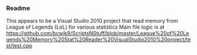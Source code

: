 ### Readme
This appears to be a Visual Studio 2010 project that read memory from League of Legends (LoL) for various statistics
Main file logic is at https://github.com/bcwik9/ScriptsNStuff/blob/master/League%20of%20Legends%20Memory%20Stat%20Reader%20VisualStudio2010%20project/test/test.cpp
